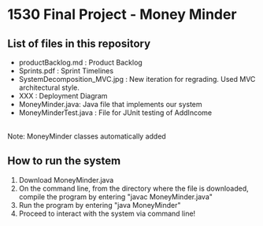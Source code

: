 # 1530 Final Project - Money Minder
## List of files in this repository
* productBacklog.md : Product Backlog
* Sprints.pdf : Sprint Timelines
* SystemDecomposition_MVC.jpg : New iteration for regrading. Used MVC architectural style.
* XXX : Deployment Diagram
* MoneyMinder.java: Java file that implements our system
* MoneyMinderTest.java : File for JUnit testing of AddIncome
</br>
Note: MoneyMinder classes automatically added

## How to run the system
1. Download MoneyMinder.java
2. On the command line, from the directory where the file is downloaded, compile the program by entering "javac MoneyMinder.java"
3. Run the program by entering "java MoneyMinder"
4. Proceed to interact with the system via command line!
